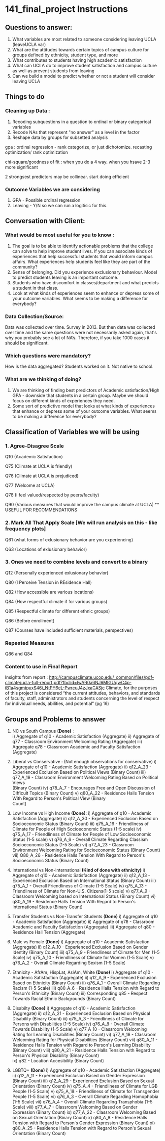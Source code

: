 # 141_final_project Instructions

## Questions to answer: 

1. What variables are most related to someone considering leaving UCLA (leaveUCLA var)
2. What are the attitudes towards certain topics of campus culture for groups defined by ethnicity, student type, and more
3. What contributes to students having high academic satisfaction
4. What can UCLA do to improve student satisfaction and campus culture as well as prevent students from leaving
5. Can we build a model to predict whether or not a student will consider leaving UCLA


## Things to do 

### Cleaning up Data : 
1. Recoding subquestions in a question to ordinal or binary categorical variables
2. Recode NAs that represent "no answer" as a level in the factor
3. Reshape data by groups for subsetted analysis

gpa : ordinal regression - rank categorize, or just dichotomize. recasting optimization/ rank optimization 

chi-square/goodness of fit : when you do  a 4 way. when you hsave 2-3 more significant 

2 strongsest predictors may be collinear. start doing efficient 

### Outcome Variables we are considering
1. GPA - Possible ordinal regression
2. Leaving - Y/N so we can run a logitisic for this 


## Conversation with Client: 

### What would be most useful for you to know :

1. The goal is to be able to identify actionable problems that the college can solve to help improve student lives. If you can associate kinds of experiences that help successful students that would inform campus affairs. What experiences help students feel like they are part of the community?
3. Sense of belonging. Did you experience exclusionary behaviour. Model to predict students leaving is an important outcome. 
4. Students who have discomfort in classes/department and what predicts a student in that class. 
5. Look at what kinds of experiences seem to enhance or depress some of your outcome variables. What seems to be making a difference for everybody? 

### Data Collection/Source: 

Data was collected over time. Survey in 2013. But then data was collected over time and the same questions were not necessarily asked again, that's why you probably see a lot of NA’s. Therefore, if you take 1000 cases it should be significant. 

### Which questions were mandatory? 

How is the data aggregated? Students worked on it. Not native to school. 

### What are we thinking of doing? 

1. We are thinking of finding best predictors of Academic satisfaction/High GPA - downside that students in a certain group. Maybe we should focus on different kinds of experiences they need.  
2. Some sort of predictive model that looks at what kinds of experiences that enhance or depress some of your outcome variables. What seems to be making a difference for everybody? 


## Classification of Variables we will be using 

### 1. Agree-Disagree Scale

Q10 (Academic Satisfaction) 

Q75 (Climate at UCLA is friendly) 

Q76 (Climate at UCLA is prejudiced) 

Q77 (Welcome at UCLA)

Q78 (I feel valued/respected by peers/faculty)

Q90 (Various measures that would improve the campus climate at UCLA) ** USEFUL FOR RECOMMENDATIONS

### 2. Mark All That Apply Scale [We will run analysis on this - like frequency plots] 
Q61 (what forms of exlusionary behavior are you experiencing)

Q63 (Locations of exlusionary behavior)

### 3. Ones we need to combine levels and convert to a binary
Q12 (Personally experienced exlusionary behavior) 

Q80 (I Perceive Tension in REsidence Hall)

Q82 (How accessible are various locations)

Q84 (How respectful climate if for various groups)

Q85 (Respectful climate for different ethnic groups)

Q86 (Before enrollment) 

Q87 (Courses have included sufficient materials, perspectives)

### Repeated Measures 
Q86 and Q84

### Content to use in Final Report 
Insights from report : http://campusclimate.ucop.edu/_common/files/pdf-climate/ucla-full-report.pdf?fbclid=IwAR0a6NJ6MIGUqwC4p-iB1a4sgmtpuxS46i_NtPY6eL-PwrcuJ4zJxaCASjc
Climate, for the purposes of this project is considered “the current attitudes, behaviors, and standards of faculty, staff, administrators and students concerning the level of respect for individual needs, abilities, and potential”  (pg 16) 


## Groups and Problems to answer

1. NC vs South Campus **(Done)** :  
    i) Aggregate of q10 - Academic Satisfaction (Aggregate)
    ii) Aggregate of q77 - Classroom Environment Welcoming Rating (Aggregate)
    iii) Aggregate q78 - Classroom Academic and Faculty Satisfaction (Aggregate)

2. Liberal vs Conservative : (Not enough observations for conservative)
    i) Aggregate of q10 - Academic Satisfaction (Aggregate)
    ii) q12_A_23 -  Experienced Exclusion Based on Political Views (Binary Count)
    iii) q77_A_19 - Classroom Environment Welcoming Rating Based on Political Views     
                    (Binary Count)
    iv) q78_A_7 - Encourages Free and Open Discussion of Difficult Topics (Binary Count)
    v) q80_A_22 - Residence Halls Tension With Regard to Person's Political View (Binary   
                  Count)
 
3. Low Income vs High Income **(Done)**:
    i) Aggregate of q10 - Academic Satisfaction (Aggregate)
    ii) q12_A_30 - Experienced Exclusion Based on Socioeconomic Status (Binary Count)
    iii) q75_A_16 - Friendliness of Climate for People of High Socioeconomic Status 
         (1-5 scale)
    iv) q75_A_17 - Friendliness of Climate for People of Low Socioeconomic Status 
        (1-5 scale)
    v) q76_A_6 - Overall Climate Regarding Classism Socioeconomic Status (1-5 Scale)
    vi) q77_A_23 - Classroom Environment Welcoming Rating for Socioeconomic Status 
        (Binary Count)
    vii) Q80_A_26 - Residence Halls Tension With Regard to Person's Socioeconomic Status            (Binary Count)

4. International vs Non-International **(Kind of done with ethnicity)**
    i) Aggregate of q10 - Academic Satisfaction (Aggregate)
    ii) q12_A_13 - Experienced Exclusion Based on International Status (Binary Count)
    iii) q75_A_1 - Overall Friendliness of Climate (1-5 Scale)
    iv) q75_A_13 - Friendliness of Climate for Non-U.S. Citizens(1-5 scale)
    v) q77_A_9 - Classroom Welcoming based on International Status (Binary Count)
    vi) q80_A_19 - Residence Halls Tension With Regard to Person's International Status                      (Binary Count)

5. Transfer Students vs Non-Transfer Students **(Done)**
    i) Aggregate of q10 - Academic Satisfaction (Aggregate)
    ii) Aggregate of q78 - Classroom Academic and Faculty Satisfaction (Aggregate)
    iii) Aggregate of q80 - Residence Hall Tension (Aggregate)
    
6. Male vs Female **(Done)**
    i) Aggregate of q10 - Academic Satisfaction (Aggregate)
    ii) q12_A_10 -  Experienced Exclusion Based on Gender Identity (Binary Count)
    iii) q75_A_9 - Friendliness of Climate for Men (1-5 Scale)
    iv) q75_A_10 - Friendliness of Climate for Women (1-5 Scale)
    v) q76_A_2 - Overall Climate Regarding Sexism (1-5 Scale)

7. Ethnicity - AfrAm, HispLat, AsiAm, White **(Done)**
    i) Aggregate of q10 - Academic Satisfaction (Aggregate)
    ii) q12_A_9 - Experienced Exclusion Based on Ethnicity (Binary Count)
    ii) q76_A_1 - Overall Climate Regarding Racism (1-5 Scale)
    iii) q80_A_6 - Residence Halls Tension with Regard to Person's Ethnicity 
                   (Binary Count)
    iii) Corresponding q85 - Respect Towards Racial Ethnic Backgrounds (Binary Count)
    
8. Disabilty **(Done)**
    i) Aggregate of q10 - Academic Satisfaction (Aggregate)
    ii) q12_A_21 - Experienced Exclusion Based on Physical Disability (Binary Count)
    iii) q75_A_3 - Friendliness of Climate for Persons with Disabilities (1-5 Scale)
    iv) q76_A_8 - Overall Climate Towards Disability (1-5 Scale)
    v) q77_A_10 - Classroom Welcoming Rating for Learning Disabilities (Binary Count)
    vi) q77_A_18 - Classroom Welcoming Rating for Physical Disabilities (Binary Count) 
    vii) q80_A_11 - Residence Halls Tension with Regard to Person's Learning Disability
                   (Binary Count)
    viii) q80_A_21 - Residence Halls Tension with Regard to Person's Physical Disability
                    (Binary Count)      
    ix) q82 - Location Accesibility (Binary Count)
    
 9. LGBTQ+ **(Done)**
     i) Aggregate of q10 - Academic Satisfaction (Aggregate)
     ii) q12_A_11 - Experienced Exclusion Based on Gender Expression (Binary Count)
     iii) q12_A_29 - Experienced Exclusion Based on Sexual Orientation (Binary Count)
     iv) q75_A_4 - Friendliness of Climate for LGB People (1-5 Scale)
     v) q75_A_18 - Friendliness of Climate for Transgender People (1-5 Scale)
     vi) q76_A_3 - Overall Climate Regarding Homophobia (1-5 Scale)
     vii) q76_A_4 - Overall Climate Regarding Transphobia (1-5 Scale)
     viii) q77_A_7 - Classroom Welcoming Based on Gender Expression (Binary Count)
     ix) q77_A_22 - Classroom Welcoming Based on Sexual Orientation (Binary Count)
     x) q80_A_8 - Residence Halls Tension with Regard to Person's Gender Expression
                  (Binary Count) 
     xi) q80_A_25 - Residence Halls Tension with Regard to Person's Sexual Orientation
                    (Binary Count)              
                  
     
     



